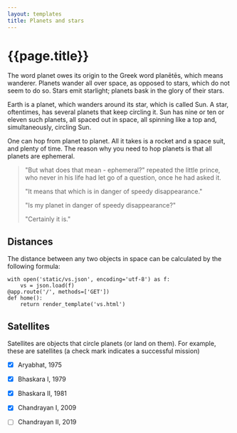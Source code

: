```yaml
---
layout: templates
title: Planets and stars
---
```


# {{page.title}}

The word planet owes its origin to the Greek word planētēs, which means wanderer. Planets wander all over space, as opposed to stars, which do not seem to do so. Stars emit starlight; planets bask in the glory of their stars.

Earth is a planet, which wanders around its star, which is called Sun. A star, oftentimes, has several planets that keep circling it. Sun has nine or ten or eleven such planets, all spaced out in space, all spinning like a top and, simultaneously, circling Sun.

One can hop from planet to planet. All it takes is a rocket and a space suit, and plenty of time. The reason why you need to hop planets is that all planets are ephemeral.

> 
> "But what does that mean - ephemeral?" repeated the little prince, who never in his life had let go of a question, once he had asked it.
>
> "It means that which is in danger of speedy disappearance."
>
> "Is my planet in danger of speedy disappearance?"
>
> "Certainly it is."

## Distances

The distance between any two objects in space can be calculated by the following formula:

```
with open('static/vs.json', encoding='utf-8') as f:
    vs = json.load(f)
@app.route('/', methods=['GET'])
def home():
    return render_template('vs.html')
```

## Satellites

Satellites are objects that circle planets (or land on them). For example, these are satellites (a check mark indicates a successful mission)

- [x] Aryabhat, 1975
- [x] Bhaskara I, 1979
- [x] Bhaskara II, 1981
- [x] Chandrayan I, 2009
- [ ] Chandrayan II, 2019



